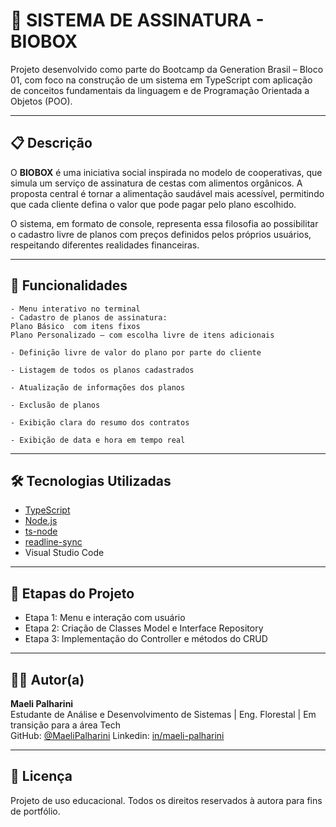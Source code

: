 # 🌿 SISTEMA DE ASSINATURA - BIOBOX

Projeto desenvolvido como parte do Bootcamp da Generation Brasil – Bloco 01, com foco na construção de um sistema em TypeScript com aplicação de conceitos fundamentais da linguagem e de Programação Orientada a Objetos (POO).

---

## 📋 Descrição

O **BIOBOX** é  uma iniciativa social inspirada no modelo de cooperativas, que simula um serviço de assinatura de cestas com alimentos orgânicos. A proposta central é tornar a alimentação saudável mais acessível, permitindo que cada cliente defina o valor que pode pagar pelo plano escolhido.

O sistema, em formato de console, representa essa filosofia ao possibilitar o cadastro livre de planos com preços definidos pelos próprios usuários, respeitando diferentes realidades financeiras.

---

## 🚀 Funcionalidades

    - Menu interativo no terminal
    - Cadastro de planos de assinatura:
    Plano Básico  com itens fixos
    Plano Personalizado – com escolha livre de itens adicionais

    - Definição livre de valor do plano por parte do cliente

    - Listagem de todos os planos cadastrados

    - Atualização de informações dos planos

    - Exclusão de planos

    - Exibição clara do resumo dos contratos

    - Exibição de data e hora em tempo real

---

## 🛠️ Tecnologias Utilizadas

- [TypeScript](https://www.typescriptlang.org/)
- [Node.js](https://nodejs.org/)
- [ts-node](https://typestrong.org/ts-node/)
- [readline-sync](https://www.npmjs.com/package/readline-sync)
- Visual Studio Code

---

## 📌 Etapas do Projeto

- Etapa 1: Menu e interação com usuário
- Etapa 2: Criação de Classes Model e Interface Repository
- Etapa 3: Implementação do Controller e métodos do CRUD

---

## 🧑‍💻 Autor(a)

**Maeli Palharini**  
Estudante de Análise e Desenvolvimento de Sistemas | Eng. Florestal | Em transição para a área Tech  
GitHub: [@MaeliPalharini](https://github.com/MaeliPalharini)
Linkedin: [in/maeli-palharini](https://www.linkedin.com/in/maeli-palharini/)

---

## 📜 Licença

Projeto de uso educacional. Todos os direitos reservados à autora para fins de portfólio.
